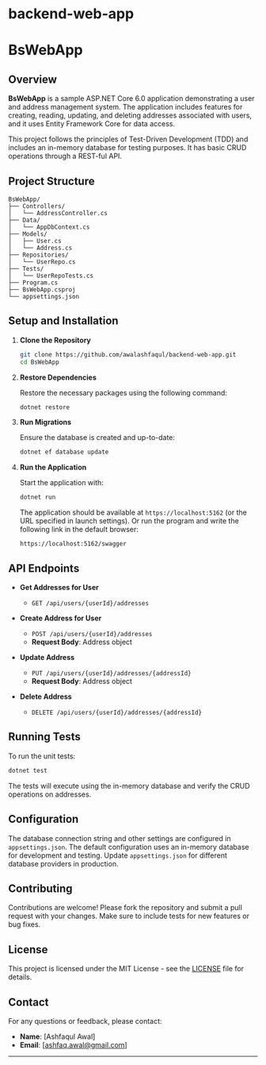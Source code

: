 # backend-web-app

# BsWebApp

## Overview

**BsWebApp** is a sample ASP.NET Core 6.0 application demonstrating a user and address management system. The application includes features for creating, reading, updating, and deleting addresses associated with users, and it uses Entity Framework Core for data access.

This project follows the principles of Test-Driven Development (TDD) and includes an in-memory database for testing purposes. It has basic CRUD operations through a REST-ful API.

## Project Structure

```
BsWebApp/
├── Controllers/
│   └── AddressController.cs
├── Data/
│   └── AppDbContext.cs
├── Models/
│   ├── User.cs
│   └── Address.cs
├── Repositories/
│   └── UserRepo.cs
├── Tests/
│   └── UserRepoTests.cs
├── Program.cs
├── BsWebApp.csproj
└── appsettings.json
```

## Setup and Installation

1. **Clone the Repository**

   ```bash
   git clone https://github.com/awalashfaqul/backend-web-app.git
   cd BsWebApp
   ```

2. **Restore Dependencies**

   Restore the necessary packages using the following command:

   ```bash
   dotnet restore
   ```

3. **Run Migrations**

   Ensure the database is created and up-to-date:

   ```bash
   dotnet ef database update
   ```

4. **Run the Application**

   Start the application with:

   ```bash
   dotnet run
   ```

   The application should be available at `https://localhost:5162` (or the URL specified in launch settings). Or run the program and write the following link in the default browser:

   `https://localhost:5162/swagger`

## API Endpoints

- **Get Addresses for User**
  - `GET /api/users/{userId}/addresses`

- **Create Address for User**
  - `POST /api/users/{userId}/addresses`
  - **Request Body**: Address object

- **Update Address**
  - `PUT /api/users/{userId}/addresses/{addressId}`
  - **Request Body**: Address object

- **Delete Address**
  - `DELETE /api/users/{userId}/addresses/{addressId}`

## Running Tests

To run the unit tests:

```bash
dotnet test
```

The tests will execute using the in-memory database and verify the CRUD operations on addresses.

## Configuration

The database connection string and other settings are configured in `appsettings.json`. The default configuration uses an in-memory database for development and testing. Update `appsettings.json` for different database providers in production.

## Contributing

Contributions are welcome! Please fork the repository and submit a pull request with your changes. Make sure to include tests for new features or bug fixes.

## License

This project is licensed under the MIT License - see the [LICENSE](LICENSE) file for details.

## Contact

For any questions or feedback, please contact:

- **Name**: [Ashfaqul Awal]
- **Email**: [ashfaq.awal@gmail.com]

---
